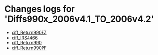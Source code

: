 # Changes logs for 'Diffs990x_2006v4.1_TO_2006v4.2'

* [diff_Return990EZ](diff_Return990EZ.xsd.html)
* [diff_IRS4466](diff_IRS4466.xsd.html)
* [diff_Return990](diff_Return990.xsd.html)
* [diff_Return990PF](diff_Return990PF.xsd.html)
